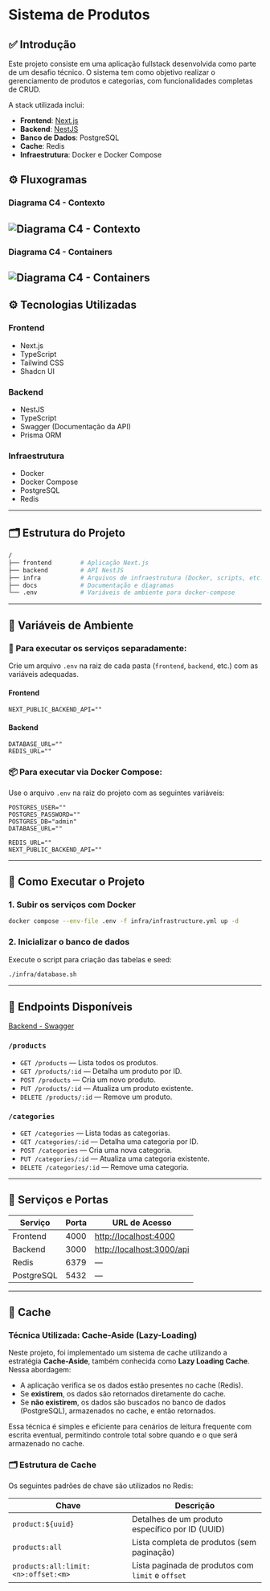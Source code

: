 # Sistema de Produtos

## ✅ Introdução

Este projeto consiste em uma aplicação fullstack desenvolvida como parte de um desafio técnico. O sistema tem como objetivo realizar o gerenciamento de produtos e categorias, com funcionalidades completas de CRUD.

A stack utilizada inclui:

- **Frontend**: [Next.js](https://nextjs.org/)
- **Backend**: [NestJS](https://nestjs.com/)
- **Banco de Dados**: PostgreSQL
- **Cache**: Redis
- **Infraestrutura**: Docker e Docker Compose

## ⚙️ Fluxogramas

### Diagrama C4 - Contexto

## ![Diagrama C4 - Contexto](docs/C4%20-%20Context.png)

### Diagrama C4 - Containers

## ![Diagrama C4 - Containers](docs/C4%20-%20Containers.png)

## ⚙️ Tecnologias Utilizadas

### Frontend

- Next.js
- TypeScript
- Tailwind CSS
- Shadcn UI

### Backend

- NestJS
- TypeScript
- Swagger (Documentação da API)
- Prisma ORM

### Infraestrutura

- Docker
- Docker Compose
- PostgreSQL
- Redis

---

## 🗂️ Estrutura do Projeto

```bash
/
├── frontend        # Aplicação Next.js
├── backend         # API NestJS
├── infra           # Arquivos de infraestrutura (Docker, scripts, etc.)
├── docs            # Documentação e diagramas
└── .env            # Variáveis de ambiente para docker-compose
```

---

## 🔐 Variáveis de Ambiente

### 📌 Para executar os serviços separadamente:

Crie um arquivo `.env` na raiz de cada pasta (`frontend`, `backend`, etc.) com as variáveis adequadas.

#### Frontend

```env
NEXT_PUBLIC_BACKEND_API=""
```

#### Backend

```env
DATABASE_URL=""
REDIS_URL=""
```

### 📦 Para executar via Docker Compose:

Use o arquivo `.env` na raiz do projeto com as seguintes variáveis:

```env
POSTGRES_USER=""
POSTGRES_PASSWORD=""
POSTGRES_DB="admin"
DATABASE_URL=""

REDIS_URL=""
NEXT_PUBLIC_BACKEND_API=""
```

---

## 🚀 Como Executar o Projeto

### 1. Subir os serviços com Docker

```bash
docker compose --env-file .env -f infra/infrastructure.yml up -d
```

### 2. Inicializar o banco de dados

Execute o script para criação das tabelas e seed:

```bash
./infra/database.sh
```

---

## 📡 Endpoints Disponíveis

[Backend - Swagger](http://localhost:3000/api/docs)

### `/products`

- `GET /products` — Lista todos os produtos.
- `GET /products/:id` — Detalha um produto por ID.
- `POST /products` — Cria um novo produto.
- `PUT /products/:id` — Atualiza um produto existente.
- `DELETE /products/:id` — Remove um produto.

### `/categories`

- `GET /categories` — Lista todas as categorias.
- `GET /categories/:id` — Detalha uma categoria por ID.
- `POST /categories` — Cria uma nova categoria.
- `PUT /categories/:id` — Atualiza uma categoria existente.
- `DELETE /categories/:id` — Remove uma categoria.

---

## 🧩 Serviços e Portas

| Serviço    | Porta | URL de Acesso                                          |
| ---------- | ----- | ------------------------------------------------------ |
| Frontend   | 4000  | [http://localhost:4000](http://localhost:4000)         |
| Backend    | 3000  | [http://localhost:3000/api](http://localhost:3000/api) |
| Redis      | 6379  | —                                                      |
| PostgreSQL | 5432  | —                                                      |

---

## 🧠 Cache

### Técnica Utilizada: **Cache-Aside (Lazy-Loading)**

Neste projeto, foi implementado um sistema de cache utilizando a estratégia **Cache-Aside**, também conhecida como **Lazy Loading Cache**. Nessa abordagem:

- A aplicação verifica se os dados estão presentes no cache (Redis).
- Se **existirem**, os dados são retornados diretamente do cache.
- Se **não existirem**, os dados são buscados no banco de dados (PostgreSQL), armazenados no cache, e então retornados.

Essa técnica é simples e eficiente para cenários de leitura frequente com escrita eventual, permitindo controle total sobre quando e o que será armazenado no cache.

### 🗂️ Estrutura de Cache

Os seguintes padrões de chave são utilizados no Redis:

| Chave                               | Descrição                                         |
| ----------------------------------- | ------------------------------------------------- |
| `product:${uuid}`                   | Detalhes de um produto específico por ID (UUID)   |
| `products:all`                      | Lista completa de produtos (sem paginação)        |
| `products:all:limit:<n>:offset:<m>` | Lista paginada de produtos com `limit` e `offset` |
